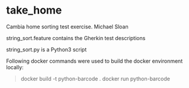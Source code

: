 # take_home
Cambia home sorting test exercise.
Michael Sloan

string_sort.feature contains the Gherkin test descriptions

string_sort.py is a Python3 script

Following docker commands were used to build the docker environment locally:
>  docker build -t python-barcode .
>  docker run python-barcode